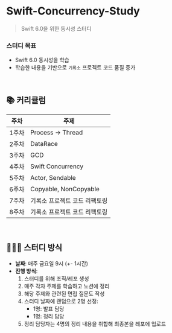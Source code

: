 # Swift-Concurrency-Study
> Swift 6.0을 위한 동시성 스터디

### 스터디 목표
- Swift 6.0 동시성을 학습
- 학습한 내용을 기반으로 `기록소` 프로젝트 코드 품질 증가

<br>

## 📚 커리큘럼

| 주차  | 주제                                |
|-------|-------------------------------------|
| 1주차 | Process → Thread                   |
| 2주차 | DataRace                           |
| 3주차 | GCD                                |
| 4주차 | Swift Concurrency                  |
| 5주차 | Actor, Sendable                    |
| 6주차 | Copyable, NonCopyable              |
| 7주차 | 기록소 프로젝트 코드 리팩토링       |
| 8주차 | 기록소 프로젝트 코드 리팩토링       |

<br>

## 👨🏻‍💻 스터디 방식

- **날짜**: 매주 금요일 9시 (+- 1시간)
- **진행 방식**:
  1. 스터디를 위해 조직/레포 생성
  2. 매주 각자 주제를 학습하고 노션에 정리
  3. 해당 주제와 관련된 면접 질문도 작성
  4. 스터디 날짜에 랜덤으로 2명 선정:
     - 1명: 발표 담당
     - 1명: 정리 담당
  5. 정리 담당자는 4명의 정리 내용을 취합해 최종본을 레포에 업로드
